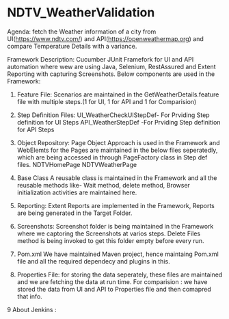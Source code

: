 # NDTV_WeatherValidation

Agenda:
fetch the  Weather information of a city from UI(https://www.ndtv.com/) and API(https://openweathermap.org) and compare Temperature Details with a variance.

Framework Description:
Cucumber JUnit Framefork for UI and API automation where wew are using Java, Selenium, RestAssured and Extent Reporting with capturing Screenshots.
Below components are used in the Framework:

1. Feature File:
   Scenarios are maintained in the GetWeatherDetails.feature  file with multiple steps.(1 for UI, 1 for API and 1 for Comparision)

2. Step Definition Files:
  UI_WeatherCheckUIStepDef- For Prviding Step definition for UI Steps 
  API_WeatherStepDef -For Prviding Step definition for API Steps 

3. Object Repository:
  Page Object Approach is used in the Framework and WebElemts for the Pages are maintained in the below files seperatedly, which are being accessed in through PageFactory class in Step def files.
   NDTVHomePage
   NDTVWeatherPage

4. Base Class 
   A reusable class is maintained in the Framework and all the reusable methods like- Wait method, delete method, Browser initialization activities are maintained here.

5. Reporting:
   Extent Reports are implemented in the Framework, Reports are being generated in the Target Folder.

6. Screenshots:
   Screenshot folder is being maintained in the Framework where we captoring the Screenshots at varios steps.
    Delete Files method is being invoked to get this folder empty before every run.

7. Pom.xml
 We have maintained Maven project, hence maintaing Pom.xml file and all the required  dependecy and plugins in this. 

8. Properties File:
  for storing the data seperately, these files are maintained and we are fetching the data at run time.
  For comparision : we have stored the data from UI and API to Properties file and then comapred that info.
  
9 About Jenkins :  





